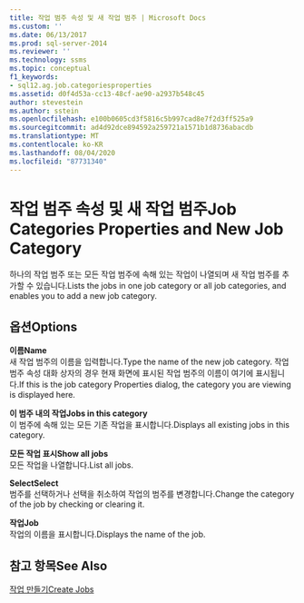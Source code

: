 ```yaml
---
title: 작업 범주 속성 및 새 작업 범주 | Microsoft Docs
ms.custom: ''
ms.date: 06/13/2017
ms.prod: sql-server-2014
ms.reviewer: ''
ms.technology: ssms
ms.topic: conceptual
f1_keywords:
- sql12.ag.job.categoriesproperties
ms.assetid: d0f4d53a-cc13-48cf-ae90-a2937b548c45
author: stevestein
ms.author: sstein
ms.openlocfilehash: e100b0605cd3f5816c5b997cad8e7f2d3ff525a9
ms.sourcegitcommit: ad4d92dce894592a259721a1571b1d8736abacdb
ms.translationtype: MT
ms.contentlocale: ko-KR
ms.lasthandoff: 08/04/2020
ms.locfileid: "87731340"
---
```

# <a name="job-categories-properties-and-new-job-category"></a><span data-ttu-id="d9fee-102">작업 범주 속성 및 새 작업 범주</span><span class="sxs-lookup"><span data-stu-id="d9fee-102">Job Categories Properties and New Job Category</span></span>
  <span data-ttu-id="d9fee-103">하나의 작업 범주 또는 모든 작업 범주에 속해 있는 작업이 나열되며 새 작업 범주를 추가할 수 있습니다.</span><span class="sxs-lookup"><span data-stu-id="d9fee-103">Lists the jobs in one job category or all job categories, and enables you to add a new job category.</span></span>  
  
## <a name="options"></a><span data-ttu-id="d9fee-104">옵션</span><span class="sxs-lookup"><span data-stu-id="d9fee-104">Options</span></span>  
 <span data-ttu-id="d9fee-105">**이름**</span><span class="sxs-lookup"><span data-stu-id="d9fee-105">**Name**</span></span>  
 <span data-ttu-id="d9fee-106">새 작업 범주의 이름을 입력합니다.</span><span class="sxs-lookup"><span data-stu-id="d9fee-106">Type the name of the new job category.</span></span> <span data-ttu-id="d9fee-107">작업 범주 속성 대화 상자의 경우 현재 화면에 표시된 작업 범주의 이름이 여기에 표시됩니다.</span><span class="sxs-lookup"><span data-stu-id="d9fee-107">If this is the job category Properties dialog, the category you are viewing is displayed here.</span></span>  
  
 <span data-ttu-id="d9fee-108">**이 범주 내의 작업**</span><span class="sxs-lookup"><span data-stu-id="d9fee-108">**Jobs in this category**</span></span>  
 <span data-ttu-id="d9fee-109">이 범주에 속해 있는 모든 기존 작업을 표시합니다.</span><span class="sxs-lookup"><span data-stu-id="d9fee-109">Displays all existing jobs in this category.</span></span>  
  
 <span data-ttu-id="d9fee-110">**모든 작업 표시**</span><span class="sxs-lookup"><span data-stu-id="d9fee-110">**Show all jobs**</span></span>  
 <span data-ttu-id="d9fee-111">모든 작업을 나열합니다.</span><span class="sxs-lookup"><span data-stu-id="d9fee-111">List all jobs.</span></span>  
  
 <span data-ttu-id="d9fee-112">**Select**</span><span class="sxs-lookup"><span data-stu-id="d9fee-112">**Select**</span></span>  
 <span data-ttu-id="d9fee-113">범주를 선택하거나 선택을 취소하여 작업의 범주를 변경합니다.</span><span class="sxs-lookup"><span data-stu-id="d9fee-113">Change the category of the job by checking or clearing it.</span></span>  
  
 <span data-ttu-id="d9fee-114">**작업**</span><span class="sxs-lookup"><span data-stu-id="d9fee-114">**Job**</span></span>  
 <span data-ttu-id="d9fee-115">작업의 이름을 표시합니다.</span><span class="sxs-lookup"><span data-stu-id="d9fee-115">Displays the name of the job.</span></span>  
  
## <a name="see-also"></a><span data-ttu-id="d9fee-116">참고 항목</span><span class="sxs-lookup"><span data-stu-id="d9fee-116">See Also</span></span>  
 [<span data-ttu-id="d9fee-117">작업 만들기</span><span class="sxs-lookup"><span data-stu-id="d9fee-117">Create Jobs</span></span>](create-jobs.md)  
  
  
